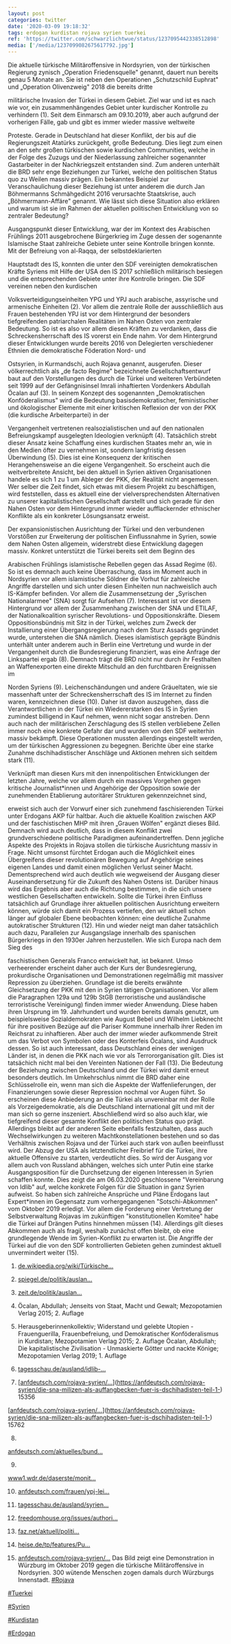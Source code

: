 ```yaml
---
layout: post
categories: twitter
date: '2020-03-09 19:18:32'
tags: erdogan kurdistan rojava syrien tuerkei
ref: 'https://twitter.com/schwarzlichtwue/status/1237095442338512898'
media: ['/media/1237099082675617792.jpg']
---
```

Die aktuelle türkische Militäroffensive in Nordsyrien, von der türkischen Regierung zynisch „Operation Friedensquelle" genannt, dauert nun bereits genau 5 Monate an.
Sie ist neben den Operationen „Schutzschild Euphrat"  und „Operation Olivenzweig" 2018 die bereits dritte

militärische Invasion der Türkei in diesem Gebiet. Ziel war und ist es nach wie vor, ein zusammenhängendes Gebiet unter kurdischer Kontrolle zu verhindern (1).
Seit dem Einmarsch am 09.10.2019, aber auch aufgrund der vorherigen Fälle, gab und gibt es immer wieder massive weltweite

Proteste. Gerade in Deutschland hat dieser Konflikt, der bis auf die Regierungszeit Atatürks zurückgeht, große Bedeutung.
Dies liegt zum einen an den sehr großen türkischen sowie kurdischen Communities, welche in der Folge des Zuzugs und der Niederlassung zahlreicher sogenannter Gastarbeiter in der Nachkriegszeit entstanden sind. Zum anderen unterhält die BRD sehr enge Beziehungen zur Türkei,
welche den politischen Status quo zu Weilen massiv prägen. Ein bekanntes Beispiel zur Veranschaulichung dieser Beziehung ist unter anderem die durch Jan Böhmermanns Schmähgedicht 2016 verursachte Staatskrise, auch „Böhmermann-Affäre" genannt.
Wie lässt sich diese Situation also erklären und warum ist sie im Rahmen der aktuellen politischen Entwicklung von so zentraler Bedeutung?

Ausgangspunkt dieser Entwicklung, war der im Kontext des Arabischen Frühlings 2011 ausgebrochene Bürgerkrieg im Zuge dessen der sogenannte
Islamische Staat zahlreiche Gebiete unter seine Kontrolle bringen konnte. Mit der Befreiung von al-Raqqa, der selbstdeklarierten

Hauptstadt des IS, konnten die unter den SDF vereinigten demokratischen Kräfte Syriens mit Hilfe der USA den IS 2017 schließlich militärisch
besiegen und die entsprechenden Gebiete unter ihre Kontrolle bringen. Die SDF vereinen neben den kurdischen

Volksverteidigungseinheiten YPG und YPJ auch arabische, assyrische und armenische Einheiten (2). Vor allem die zentrale Rolle der ausschließlich aus Frauen bestehenden
YPJ ist vor dem Hintergrund der besonders tiefgreifenden patriarchalen Realitäten im Nahen Osten von zentraler Bedeutung. So ist es also vor allem diesen Kräften zu verdanken, dass die Schreckensherrschaft des IS vorerst ein Ende nahm. Vor dem Hintergrund dieser Entwicklungen
wurde bereits 2016 von Delegierten verschiedener Ethnien die demokratische Föderation Nord- und

Ostsyrien, in Kurmandschi, auch Rojava genannt, ausgerufen. Dieser völkerrechtlich als „de facto Regime" bezeichnete Gesellschaftsentwurf baut auf den Vorstellungen des durch die
Türkei und weiteren Verbündeten seit 1999 auf der Gefängnisinsel Imrali inhaftierten Vordenkers Abdullah Öcalan auf (3). In seinem Konzept des sogenannten „Demokratischen Konföderalismus" wird die Bedeutung basisdemokratischer, feministischer und ökologischer Elemente mit einer
kritischen Reflexion der von der PKK (die kurdische Arbeiterpartei) in der

Vergangenheit vertretenen realsozialistischen und auf den nationalen Befreiungskampf ausgelegten Ideologien verknüpft (4). Tatsächlich strebt dieser Ansatz keine Schaffung eines kurdischen Staates mehr an,
wie in den Medien öfter zu vernehmen ist, sondern langfristig dessen Überwindung (5). Dies ist eine Konsequenz der kritischen Herangehensweise an die eigene Vergangenheit. So erscheint auch die weitverbreitete Ansicht, bei den aktuell in Syrien aktiven Organisationen handele es
sich 1 zu 1 um Ableger der PKK, der Realität nicht angemessen. Wer selber die Zeit findet, sich etwas mit diesem Projekt zu beschäftigen, wird feststellen, dass es aktuell eine der vielversprechendsten Alternativen zu unserer kapitalistischen Gesellschaft darstellt und sich
gerade für den Nahen Osten vor dem Hintergrund immer wieder aufflackernder ethnischer Konflikte als ein konkreter Lösungsansatz erweist.

Der expansionistischen Ausrichtung der Türkei und den verbundenen Vorstößen zur Erweiterung der politischen Einflussnahme in Syrien, sowie dem
Nahen Osten allgemein, widerstrebt diese Entwicklung dagegen massiv. Konkret unterstützt die Türkei bereits seit dem Beginn des

Arabischen Frühlings islamistische Rebellen gegen das Assad Regime (6). So ist es demnach auch keine Überraschung, dass im Moment auch in Nordsyrien vor
allem islamistische Söldner die Vorhut für zahlreiche Angriffe darstellen und sich unter diesen Einheiten nun nachweislich auch IS-Kämpfer befinden. Vor allem die Zusammensetzung der „Syrischen Nationalarmee" (SNA) sorgt für Aufsehen (7). Interessant ist vor diesem Hintergrund
vor allem der Zusammenhang zwischen der SNA und ETILAF, der Nationalkoalition syrischer Revolutions- und Oppositionskräfte. Diesem Oppositionsbündnis mit Sitz in der Türkei, welches zum Zweck der Installierung einer Übergangsregierung nach dem Sturz Assads gegründet wurde,
unterstehen die SNA nämlich. Dieses islamistisch geprägte Bündnis unterhält unter anderem auch in Berlin eine Vertretung und wurde in der Vergangenheit durch die Bundesregierung finanziert, was eine Anfrage der Linkspartei ergab (8). Demnach trägt die BRD nicht nur durch ihr
Festhalten an Waffenexporten eine direkte Mitschuld an den furchtbaren Ereignissen im

Norden Syriens (9). Leichenschändungen und andere Gräueltaten, wie sie massenhaft unter der Schreckensherrschaft des IS im Internet zu finden waren, kennzeichnen diese (10). Daher ist davon
auszugehen, dass die Verantwortlichen in der Türkei ein Wiedererstarken des IS in Syrien zumindest billigend in Kauf nehmen, wenn nicht sogar anstreben. Denn auch nach der militärischen Zerschlagung des IS stellen verbliebene Zellen immer noch eine konkrete Gefahr dar und wurden
von den SDF weiterhin massiv bekämpft. Diese Operationen mussten allerdings eingestellt werden, um der türkischen Aggressionen zu begegnen. Berichte über eine starke Zunahme dschihadistischer Anschläge und Aktionen mehren sich seitdem stark (11).

Verknüpft man diesen Kurs mit den
innenpolitischen Entwicklungen der letzten Jahre, welche vor allem durch ein massives Vorgehen gegen kritische Journalist\*innen und Angehörige der Opposition sowie der zunehmenden Etablierung autoritärer Strukturen gekennzeichnet sind,

erweist sich auch der Vorwurf einer sich
zunehmend faschisierenden Türkei unter Erdogans AKP für haltbar. Auch die aktuelle Koalition zwischen AKP und der faschistischen MHP mit ihren „Grauen Wölfen" ergänzt dieses Bild. Demnach wird auch deutlich, dass in diesem Konflikt zwei grundverschiedene politische Paradigmen
aufeinandertreffen. Denn jegliche Aspekte des Projekts in Rojava stollen die türkische Ausrichtung massiv in Frage. Nicht umsonst fürchtet Erdogan auch die Möglichkeit eines Übergreifens dieser revolutionären Bewegung auf Angehörige seines eigenen Landes und damit einen möglichen
Verlust seiner Macht. Dementsprechend wird auch deutlich wie wegweisend der Ausgang dieser Auseinandersetzung für die Zukunft des Nahen Ostens ist. Darüber hinaus wird das Ergebnis aber auch die Richtung bestimmen, in die sich unsere westlichen Gesellschaften entwickeln.
Sollte die Türkei ihren Einfluss tatsächlich auf Grundlage ihrer aktuellen politischen Ausrichtung erweitern können, würde sich damit ein Prozess vertiefen, den wir aktuell schon länger auf globaler Ebene beobachten können: eine deutliche Zunahme autokratischer Strukturen (12).
Hin und wieder neigt man daher tatsächlich auch dazu, Parallelen zur Ausgangslage innerhalb des spanischen Bürgerkriegs in den 1930er Jahren herzustellen. Wie sich Europa nach dem Sieg des

faschistischen Generals Franco entwickelt hat, ist bekannt.
Umso verheerender erscheint daher auch der Kurs der Bundesregierung, prokurdische Organisationen und Demonstrationen regelmäßig mit massiver Repression zu überziehen. Grundlage ist die bereits erwähnte Gleichsetzung der PKK mit den in Syrien tätigen Organisationen.
Vor allem die Paragraphen 129a und 129b StGB (terroristische und ausländische terroristische Vereinigung) finden immer wieder Anwendung. Diese haben ihren Ursprung im 19. Jahrhundert und wurden bereits damals genutzt, um beispielsweise Sozialdemokraten
wie August Bebel und Wilhelm Liebknecht für ihre positiven Bezüge auf die Pariser Kommune innerhalb ihrer Reden im Reichsrat zu inhaftieren. Aber auch der immer wieder aufkommende Streit um das Verbot von Symbolen oder des Konterfeis Öcalans, sind Ausdruck dessen.
So ist auch interessant, dass Deutschland eines der wenigen Länder ist, in denen die PKK nach wie vor als Terrororganisation gilt. Dies ist tatsächich nicht mal bei den Vereinten Nationen der Fall (13). Die Bedeutung der
Beziehung zwischen Deutschland und der Türkei wird damit erneut besonders deutlich. Im Umkehrschlus nimmt die BRD daher eine Schlüsselrolle ein, wenn man sich die Aspekte der Waffenlieferungen, der Finanzierungen sowie dieser Repression nochmal vor Augen führt. So erscheinen
diese Anbiederung an die Türkei als unvereinbar mit der Rolle als Vorzeigedemokratie, als die Deutschland international gilt und mit der man sich so gerne inszeniert. Abschließend wird so also auch klar, wie tiefgreifend dieser gesamte Konflikt den politischen Status quo prägt.
Allerdings bleibt auf der anderen Seite ebenfalls festzuhalten, dass auch Wechselwirkungen zu weiteren Machtkonstellationen bestehen und so das Verhältnis zwischen Rojava und der Türkei auch stark von außen beeinflusst wird. Der Abzug der USA als
letztendlicher Freibrief für die Türkei, ihre aktuelle Offensive zu starten, verdeutlicht dies. So wird der Ausgang vor allem auch von Russland abhängen, welches sich unter Putin eine starke Ausgangsposition für die Durchsetzung der eigenen Interessen in Syrien schaffen konnte.
Dies zeigt die am 06.03.2020 geschlossene "Vereinbarung von Idlib" auf, welche konkrete Folgen für die Situation in ganz Syrien aufweist. So haben sich zahlreiche Ansprüche und Pläne Erdogans laut
Expert\*innen im Gegensatz zum vorhergegangenen "Sotschi-Abkommen" vom Oktober 2019 erledigt. Vor allem die Forderung einer Vertretung der Selbstverwaltung Rojavas im zukünftigen "konstitutionellen Komitee" habe die Türkei auf Drängen Putins hinnehmen müssen (14).
Allerdings gilt dieses Abkommen auch als fragil, weshalb zunächst offen bleibt, ob eine grundlegende Wende im Syrien-Konflikt zu erwarten ist. Die Angriffe der Türkei auf die von den SDF kontrollierten Gebieten gehen zumindest aktuell unvermindert weiter (15).
1) [de.wikipedia.org/wiki/Türkische…](https://de.wikipedia.org/wiki/Türkische_Militäroffensive_in_Nordsyrien_2019)

2) [spiegel.de/politik/auslan…](https://www.spiegel.de/politik/ausland/is-islamischer-staat-kurden-und-araber-gruenden-neues-buendnis-a-1057314.html)

3) [zeit.de/politik/auslan…](https://www.zeit.de/politik/ausland/2019-02/abdullah-oecalan-pkk-fuehrer-20-jahre-inhaftierung-tuerkei-kurdenkrieg/seite-2)
4) Öcalan, Abdullah; Jenseits von Staat, Macht und Gewalt; Mezopotamien Verlag 2015; 2. Auflage

5) Herausgeberinnenkollektiv; Widerstand und gelebte Utopien - Frauenguerilla, Frauenbefreiung, und Demokratischer Konföderalismus in Kurdistan; Mezopotamien Verlag 2015; 2. Auflage
Öcalan, Abdullah; Die kapitalistische Zivilisation - Unmaskierte Götter und nackte Könige; Mezopotamien Verlag 2019; 1. Auflage
6) [tagesschau.de/ausland/idlib-…](https://www.tagesschau.de/ausland/idlib-analyse-101.html)

7) [[anfdeutsch.com/rojava-syrien/…](https://anfdeutsch.com/rojava-syrien/die-sna-milizen-als-auffangbecken-fuer-is-dschihadisten-teil-2-)](https://anfdeutsch.com/rojava-syrien/die-sna-milizen-als-auffangbecken-fuer-is-dschihadisten-teil-1-) 15356 

[[anfdeutsch.com/rojava-syrien/…](https://anfdeutsch.com/rojava-syrien/die-sna-milizen-als-auffangbecken-fuer-is-dschihadisten-teil-2-)](https://anfdeutsch.com/rojava-syrien/die-sna-milizen-als-auffangbecken-fuer-is-dschihadisten-teil-1-) 15762

8)

[anfdeutsch.com/aktuelles/bund…](https://anfdeutsch.com/aktuelles/bundesregierung-finanziert-tuerkeitreues-milizbuendnis-9425)

9)

[www1.wdr.de/daserste/monit…](https://www1.wdr.de/daserste/monitor/videos/video-operation-olivenzweig-krieg-gegen-die-kurden--made-in-germany-100.htmlVerlust)

10) [anfdeutsch.com/frauen/ypj-lei…](https://anfdeutsch.com/frauen/ypj-leichenschaendung-ist-barbarische-praxis-14859)

11) [tagesschau.de/ausland/syrien…](https://www.tagesschau.de/ausland/syrien-tuerkei-kurden-107.html)

12) [freedomhouse.org/issues/authori…](https://www.freedomhouse.org/issues/authoritarian-reach) 

13) [faz.net/aktuell/politi…](https://www.faz.net/aktuell/politik/tuerkei/geht-deutschland-ausreichend-gegen-die-pkk-vor-14934050.html)
14) [heise.de/tp/features/Pu…](https://www.heise.de/tp/features/Putin-deeskaliert-Erdogan-4677881.html?seite=all) 

15) [anfdeutsch.com/rojava-syrien/…](https://anfdeutsch.com/rojava-syrien/zivilist-bei-tuerkischem-angriff-in-ain-issa-verletzt-17758)
Das Bild zeigt eine Demonstration in Würzburg im Oktober 2019 gegen die türkische Militäroffensive in Nordsyrien. 300 wütende Menschen zogen damals durch Würzburgs Innenstadt. 
[#Rojava](/t/rojava) 

[#Tuerkei](/t/tuerkei) 

[#Syrien](/t/syrien)

[#Kurdistan](/t/kurdistan) 

[#Erdogan](/t/erdogan)